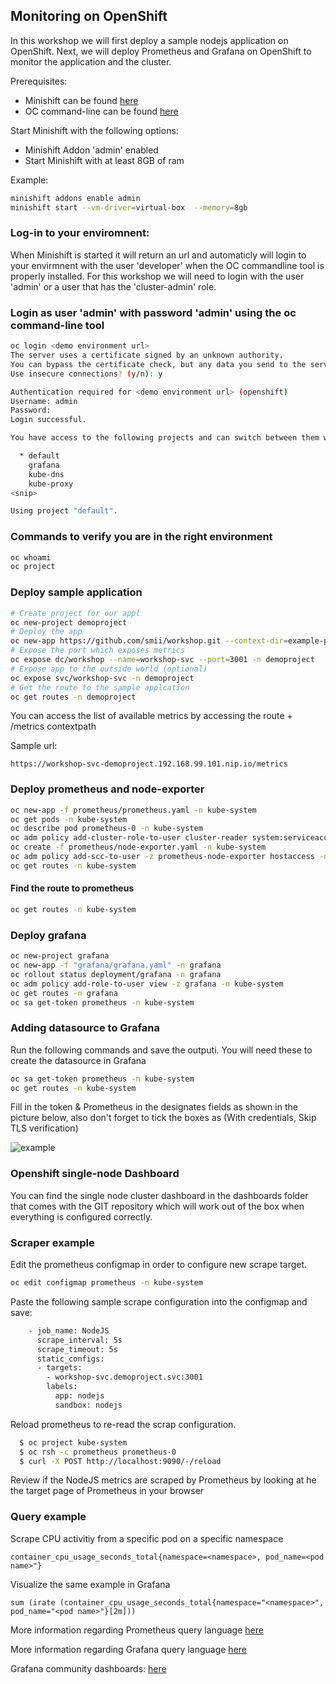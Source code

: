  Monitoring on OpenShift
-----------------------

In this workshop we will first deploy a sample nodejs application on OpenShift. Next, we will deploy Prometheus and Grafana on OpenShift to monitor the application and the cluster.


Prerequisites:
* Minishift can be found [here](https://https://github.com/minishift/minishift/releases)
* OC command-line can be found  [here](https://github.com/openshift/origin/releases)

Start Minishift with the following options: 
* Minishift Addon 'admin' enabled
* Start Minishift with at least 8GB of ram

Example: 
```bash
minishift addons enable admin
minishift start --vm-driver=virtual-box  --memory=8gb
```

###  Log-in to your enviromnent:
When Minishift is started it will return an url and automaticly will login to your envirmnent  with the user 'developer' when the OC commandline tool is properly installed.
For this workshop we will need to login with the user 'admin' or a user that has the 'cluster-admin' role.

### Login as user 'admin' with password 'admin' using the oc command-line tool
```bash
oc login <demo environment url>
The server uses a certificate signed by an unknown authority.
You can bypass the certificate check, but any data you send to the server could be intercepted by others.
Use insecure connections? (y/n): y

Authentication required for <demo environment url> (openshift)
Username: admin    
Password: 
Login successful.

You have access to the following projects and can switch between them with 'oc project <projectname>':

  * default
    grafana
    kube-dns
    kube-proxy
<snip>

Using project "default".
```

### Commands to verify you are in the right environment
```bash
oc whoami
oc project
```

### Deploy sample application
```bash
# Create project for our appl
oc new-project demoproject
# Deploy the app
oc new-app https://github.com/smii/workshop.git --context-dir=example-prometheus-nodejs -n demoproject
# Expose the port which exposes metrics
oc expose dc/workshop --name=workshop-svc --port=3001 -n demoproject
# Expose app to the outside world (optional)
oc expose svc/workshop-svc -n demoproject
# Get the route to the sample applcation
oc get routes -n demoproject
```
You can access the list of available metrics by accessing the route + /metrics contextpath

Sample url: 
```
https://workshop-svc-demoproject.192.168.99.101.nip.io/metrics
```
### Deploy prometheus and node-exporter
```bash
oc new-app -f prometheus/prometheus.yaml -n kube-system
oc get pods -n kube-system
oc describe pod prometheus-0 -n kube-system
oc adm policy add-cluster-role-to-user cluster-reader system:serviceaccount:default:prometheus -n kube-system
oc create -f prometheus/node-exporter.yaml -n kube-system
oc adm policy add-scc-to-user -z prometheus-node-exporter hostaccess -n kube-system
oc get routes -n kube-system
 ```
#### Find the route to prometheus

```bash
oc get routes -n kube-system
```

### Deploy grafana 
```bash
oc new-project grafana
oc new-app -f "grafana/grafana.yaml" -n grafana
oc rollout status deployment/grafana -n grafana
oc adm policy add-role-to-user view -z grafana -n kube-system
oc get routes -n grafana
oc sa get-token prometheus -n kube-system
```
### Adding datasource to Grafana
Run the following commands and save the outputi. You will need these to create the datasource in Grafana

```bash
oc sa get-token prometheus -n kube-system
oc get routes -n kube-system
```

Fill in the token & Prometheus in the designates fields as shown in the picture below, also don't forget to tick the boxes as (With credentials, Skip TLS verification)

![example](https://github.com/smii/workshop/blob/minishift/images/grafana.png)

### Openshift single-node Dashboard
You can find the single node cluster dashboard in the dashboards folder that comes with the GIT repository which will work out of the box when everything is configured correctly.


### Scraper example
Edit the prometheus configmap in order to configure new scrape target.
```bash
oc edit configmap prometheus -n kube-system
```
Paste the following sample scrape configuration into the configmap and save:
```bash
    - job_name: NodeJS
      scrape_interval: 5s
      scrape_timeout: 5s
      static_configs:
      - targets:
        - workshop-svc.demoproject.svc:3001
        labels:
          app: nodejs
          sandbox: nodejs
```
Reload prometheus to re-read the scrap configuration.
```bash
  $ oc project kube-system
  $ oc rsh -c prometheus prometheus-0
  $ curl -X POST http://localhost:9090/-/reload
```
Review if the NodeJS metrics are scraped by Prometheus by looking at he the target page of Prometheus in your browser


### Query example

Scrape CPU activitiy from a specific pod on a specific namespace
```
container_cpu_usage_seconds_total{namespace=<namespace>, pod_name=<pod name>"}
```

Visualize the same example in Grafana
```
sum (irate (container_cpu_usage_seconds_total{namespace="<namespace>", pod_name="<pod name>"}[2m]))
```

More information regarding Prometheus query language
[here](https://prometheus.io/docs/prometheus/latest/querying/basics/)

More information regarding Grafana query language
[here](http://docs.grafana.org/guides/basic_concepts/)

Grafana community dashboards: 
[here](https://grafana.com/dashboards)

